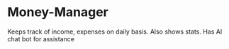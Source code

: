 # Money-Manager
Keeps track of income, expenses on daily basis.
Also shows stats.
Has AI chat bot for assistance

